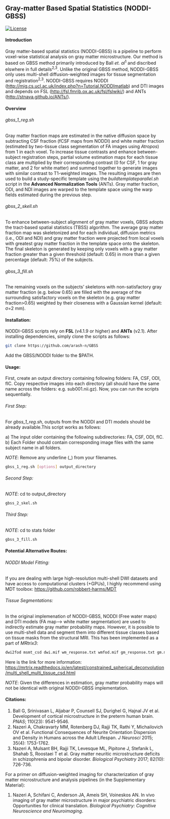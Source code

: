## Gray-matter Based Spatial Statistics (NODDI-GBSS)
[![License](http://mirrors.creativecommons.org/presskit/buttons/88x31/svg/by-nc.svg)](LICENSE.md)
#### Introduction
Gray matter-based spatial statistics (NODDI-GBSS) is a pipeline to perform voxel-wise statistical analysis on gray matter microstructure. Our method is based on GBSS method primarily introduced by Ball <i>et. al</i><sup>1</sup> and discribed elswhere in full details<sup>2,3</sup>. Unlike the original GBSS method, NODDI-GBSS only uses multi-shell diffusion-weighted images for tissue segmentation and registration<sup>2,3</sup>. NODDI-GBSS requires NODDI (http://mig.cs.ucl.ac.uk/index.php?n=Tutorial.NODDImatlab) and DTI images and depends on FSL (http://fsl.fmrib.ox.ac.uk/fsl/fslwiki/) and ANTs (http://stnava.github.io/ANTs/).

#### Overview
###### <i>gbss_1_reg.sh</i>	
Gray matter fraction maps are estimated in the native diffusion space by subtracting CSF fraction (fCSF maps from NODDI) and white matter fraction (estimated by two-tissue class segmentation of FA images using <i>Atropos</i>) from 1 in each voxel. To increase tissue contrasts and enhance between-subject registration steps, partial volume estimation maps for each tissue class are multiplied by their corresponding contrast (0 for CSF, 1 for gray matter, and 2 for white matter) and summed together to generate images with similar contrast to T1-weighted images. The resulting images are then used to build a study-specific template using the <i>buildtemplateparallel.sh</i> script in the <b>Advanced Normalization Tools</b> (ANTs). Gray matter fraction, ODI, and NDI images are warped to the template space using the warp fields estimated during the previous step. 

###### <i>gbss_2_skell.sh</i>	
To enhance between-subject alignment of gray matter voxels, GBSS adopts the tract-based spatial statistics (TBSS) algorithm. The average gray matter fraction map was skeletonized and for each individual, diffusion metrics (i.e., ODI and NDI) and gray matter fraction were projected from local voxels with greatest gray matter fraction in the template space onto the skeleton. The final skeleton is generated by keeping only voxels with a gray matter fraction greater than a given threshold (default: 0.65) in more than a given percentage (default: 75%) of the subjects. 

###### <i>gbss_3_fill.sh</i>	
The remaining voxels on the subjects’ skeletons with non-satisfactory gray matter fraction (e.g. below 0.65) are filled with the average of the surrounding satisfactory voxels on the skeleton (e.g. gray matter fraction>0.65) weighted by their closeness with a Gaussian kernel (default: σ=2 mm).

#### Installation:
NODDI-GBSS scripts rely on <b>FSL</b> (v4.1.9 or higher) and <b>ANTs</b> (v2.1). After installing dependencies, simply clone the scripts as follows:
```bash
git clone https://github.com/arash-n/GBSS
```
Add the GBSS/NODDI folder to the $PATH. 

#### Usage:
First, create an output directory containing following folders: FA, CSF, ODI, fIC. Copy respective images into each directory (all should have the same name across the folders: e.g. sub001.nii.gz). Now, you can run the scripts sequentially. 

###### First Step:
For <i>gbss_1_reg.sh</i>, outputs from the NODDI and DTI models should be already available.This script works as follows:

a) The input older containing the following subdirectories: FA, CSF, ODI, fIC.
b) Each Folder should contain corresponding image files with the same subject name in all folders.

<i>NOTE</i>: Remove any underline (_) from your filenames.
```bash
gbss_1_reg.sh [options] output_directory
```
###### Second Step:
<i>NOTE</i>: cd to output_directory
```bash
gbss_2_skel.sh
```
###### Third Step:
<i>NOTE</i>: cd to stats folder
```bash
gbss_3_fill.sh
```

#### Potential Alternative Routes:

###### NODDI Model Fitting:
If you are dealing with large high-resolution multi-shell DWI datasets and have access to computational clusters (+GPUs), I highly recommend using MDT toolbox: https://github.com/robbert-harms/MDT

###### Tissue Segmentations:
In the original implemenation of NODDI-GBSS, NODDI (Free water maps) and DTI models (FA map--> white matter segmentation) are used to indirectly estimate gray matter probability maps. However, it is possible to use multi-shell data and segment them into different tissue classes based on tissue masks from the structural MRI. This has been implemented as a part of <i>MRtrix3</i>: 

```bash
dwi2fod msmt_csd dwi.mif wm_response.txt wmfod.mif gm_response.txt gm.mif csf_response.txt csf.mif
```

Here is the link for more information:
https://mrtrix.readthedocs.io/en/latest/constrained_spherical_deconvolution/multi_shell_multi_tissue_csd.html

<i>NOTE</i>: Given the differences in estimation, gray matter probability maps will not be identical with original NODDI-GBSS implementation.

#### Citations:
1. Ball G, Srinivasan L, Aljabar P, Counsell SJ, Durighel G, Hajnal JV et al. Development of cortical microstructure in the preterm human brain. <i>PNAS</i>; 110(23): 9541-9546.
2. Nazeri A, Chakravarty MM, Rotenberg DJ, Rajji TK, Rathi Y, Michailovich OV et al. Functional Consequences of Neurite Orientation Dispersion and Density in Humans across the Adult Lifespan. <i>J Neurosci</i> 2015; 35(4): 1753-1762.
3. Nazeri A, Mulsant BH, Rajji TK, Levesque ML, Pipitone J, Stefanik L, Shahab S, Roostaei T et al. Gray matter neuritic microstructure deficits in schizophrenia and bipolar disorder. <i>Biological Psychiatry</i> 2017; 82(10): 726-736.

For a primer on diffusion-weighted imaging for characterization of gray matter microstructure and analysis pipelines (in the Supplementary Material):

1. Nazeri A, Schifani C, Anderson JA, Ameis SH, Voineskos AN. In vivo imaging of gray matter microstructure in major psychiatric disorders: Opportunities for clinical translation. <i>Biological Psychiatry: Cognitive Neuroscience and Neuroimaging</i>.



